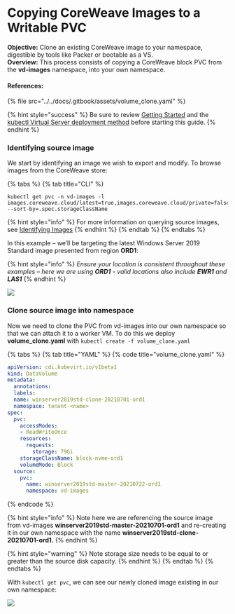 # Copying CoreWeave Images to a Writable PVC

**Objective:** Clone an existing CoreWeave image to your namespace, digestible by tools like Packer or bootable as a VS.\
**Overview:** This process consists of copying a CoreWeave block PVC from the **vd-images** namespace, into your own namespace.

#### References:

{% file src="../../docs/.gitbook/assets/volume_clone.yaml" %}

{% hint style="success" %}
Be sure to review [Getting Started](../../coreweave-kubernetes/getting-started.md#obtain-access-credentials) and the [kubectl Virtual Server deployment method](../../docs/virtual-servers/deployment-methods/kubectl.md#deploying-a-virtual-server) before starting this guide.
{% endhint %}

### Identifying source image

We start by identifying an image we wish to export and modify. To browse images from the CoreWeave store:

{% tabs %}
{% tab title="CLI" %}
```
kubectl get pvc -n vd-images -l images.coreweave.cloud/latest=true,images.coreweave.cloud/private=false,images.coreweave.cloud/family=windows --sort-by=.spec.storageClassName
```

{% hint style="info" %}
For more information on querying source images, see [Identifying Images](../../docs/virtual-servers/coreweave-system-images/#identifying-images)
{% endhint %}
{% endtab %}
{% endtabs %}

In this example – we’ll be targeting the latest Windows Server 2019 Standard image presented from region **ORD1**:

{% hint style="info" %}
_Ensure your location is consistent throughout these examples – here we are using **ORD1** - valid locations also include **EWR1** and **LAS1**_
{% endhint %}

![](../../docs/.gitbook/assets/0.png)

### Clone source image into namespace

Now we need to clone the PVC from vd-images into our own namespace so that we can attach it to a worker VM. To do this we deploy **volume\_clone.yaml** with `kubectl create -f volume_clone.yaml`

{% tabs %}
{% tab title="YAML" %}
{% code title="volume_clone.yaml" %}
```yaml
apiVersion: cdi.kubevirt.io/v1beta1
kind: DataVolume
metadata:
  annotations:
  labels:
  name: winserver2019std-clone-20210701-ord1
  namespace: tenant-<name>
spec:
  pvc:
    accessModes:
    - ReadWriteOnce
    resources:
      requests:
        storage: 79Gi
    storageClassName: block-nvme-ord1
    volumeMode: Block
  source:
    pvc:
      name: winserver2019std-master-20210722-ord1
      namespace: vd-images
```
{% endcode %}

{% hint style="info" %}
Note here we are referencing the source image from vd-images **winserver2019std-master-20210701-ord1** and re-creating it in our own namespace with the name **winserver2019std-clone-20210701-ord1.**
{% endhint %}

{% hint style="warning" %}
Note storage size needs to be equal to or greater than the source disk capacity.
{% endhint %}
{% endtab %}
{% endtabs %}

With `kubectl get pvc`, we can see our newly cloned image existing in our own namespace:

![](../../docs/.gitbook/assets/2.png)

